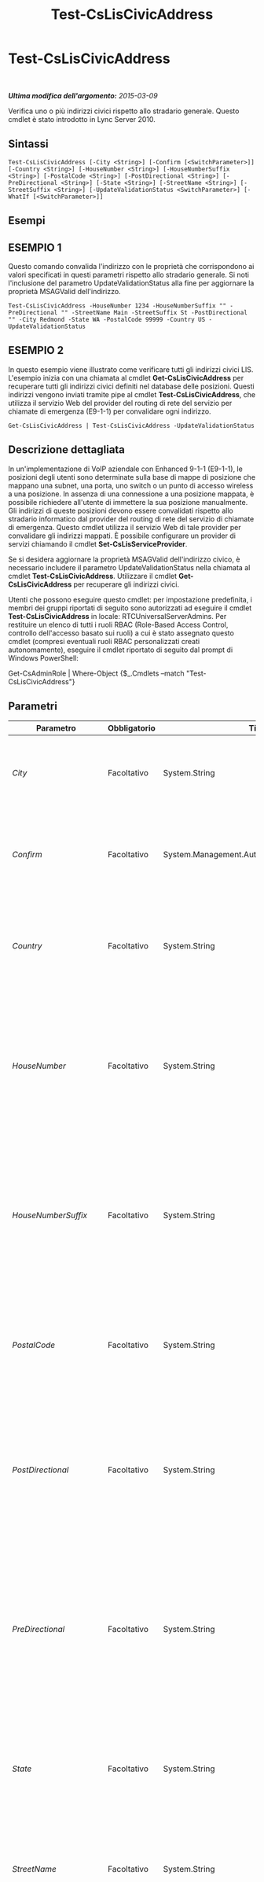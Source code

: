 ﻿---
title: Test-CsLisCivicAddress
TOCTitle: Test-CsLisCivicAddress
ms:assetid: 4079e767-3339-40c9-b7cd-08ec6c9d2c25
ms:mtpsurl: https://technet.microsoft.com/it-it/library/Gg425914(v=OCS.15)
ms:contentKeyID: 49300318
ms.date: 08/24/2015
mtps_version: v=OCS.15
ms.translationtype: HT
---

# Test-CsLisCivicAddress

 

_**Ultima modifica dell'argomento:** 2015-03-09_

Verifica uno o più indirizzi civici rispetto allo stradario generale. Questo cmdlet è stato introdotto in Lync Server 2010.

## Sintassi

    Test-CsLisCivicAddress [-City <String>] [-Confirm [<SwitchParameter>]] [-Country <String>] [-HouseNumber <String>] [-HouseNumberSuffix <String>] [-PostalCode <String>] [-PostDirectional <String>] [-PreDirectional <String>] [-State <String>] [-StreetName <String>] [-StreetSuffix <String>] [-UpdateValidationStatus <SwitchParameter>] [-WhatIf [<SwitchParameter>]]

## Esempi

## ESEMPIO 1

Questo comando convalida l'indirizzo con le proprietà che corrispondono ai valori specificati in questi parametri rispetto allo stradario generale. Si noti l'inclusione del parametro UpdateValidationStatus alla fine per aggiornare la proprietà MSAGValid dell'indirizzo.

    Test-CsLisCivicAddress -HouseNumber 1234 -HouseNumberSuffix "" -PreDirectional "" -StreetName Main -StreetSuffix St -PostDirectional "" -City Redmond -State WA -PostalCode 99999 -Country US -UpdateValidationStatus

## ESEMPIO 2

In questo esempio viene illustrato come verificare tutti gli indirizzi civici LIS. L'esempio inizia con una chiamata al cmdlet **Get-CsLisCivicAddress** per recuperare tutti gli indirizzi civici definiti nel database delle posizioni. Questi indirizzi vengono inviati tramite pipe al cmdlet **Test-CsLisCivicAddress**, che utilizza il servizio Web del provider del routing di rete del servizio per chiamate di emergenza (E9-1-1) per convalidare ogni indirizzo.

    Get-CsLisCivicAddress | Test-CsLisCivicAddress -UpdateValidationStatus

## Descrizione dettagliata

In un'implementazione di VoIP aziendale con Enhanced 9-1-1 (E9-1-1), le posizioni degli utenti sono determinate sulla base di mappe di posizione che mappano una subnet, una porta, uno switch o un punto di accesso wireless a una posizione. In assenza di una connessione a una posizione mappata, è possibile richiedere all'utente di immettere la sua posizione manualmente. Gli indirizzi di queste posizioni devono essere convalidati rispetto allo stradario informatico dal provider del routing di rete del servizio di chiamate di emergenza. Questo cmdlet utilizza il servizio Web di tale provider per convalidare gli indirizzi mappati. È possibile configurare un provider di servizi chiamando il cmdlet **Set-CsLisServiceProvider**.

Se si desidera aggiornare la proprietà MSAGValid dell'indirizzo civico, è necessario includere il parametro UpdateValidationStatus nella chiamata al cmdlet **Test-CsLisCivicAddress**. Utilizzare il cmdlet **Get-CsLisCivicAddress** per recuperare gli indirizzi civici.

Utenti che possono eseguire questo cmdlet: per impostazione predefinita, i membri dei gruppi riportati di seguito sono autorizzati ad eseguire il cmdlet **Test-CsLisCivicAddress** in locale: RTCUniversalServerAdmins. Per restituire un elenco di tutti i ruoli RBAC (Role-Based Access Control, controllo dell'accesso basato sui ruoli) a cui è stato assegnato questo cmdlet (compresi eventuali ruoli RBAC personalizzati creati autonomamente), eseguire il cmdlet riportato di seguito dal prompt di Windows PowerShell:

Get-CsAdminRole | Where-Object {$\_.Cmdlets –match "Test-CsLisCivicAddress"}

## Parametri


<table>
<colgroup>
<col style="width: 25%" />
<col style="width: 25%" />
<col style="width: 25%" />
<col style="width: 25%" />
</colgroup>
<thead>
<tr class="header">
<th>Parametro</th>
<th>Obbligatorio</th>
<th>Tipo</th>
<th>Descrizione</th>
</tr>
</thead>
<tbody>
<tr class="odd">
<td><p><em>City</em></p></td>
<td><p>Facoltativo</p></td>
<td><p>System.String</p></td>
<td><p>La città della posizione.</p>
<p>Lunghezza massima: 64 caratteri.</p></td>
</tr>
<tr class="even">
<td><p><em>Confirm</em></p></td>
<td><p>Facoltativo</p></td>
<td><p>System.Management.Automation.SwitchParameter</p></td>
<td><p>Viene visualizzata una richiesta di conferma prima di eseguire il comando.</p></td>
</tr>
<tr class="odd">
<td><p><em>Country</em></p></td>
<td><p>Facoltativo</p></td>
<td><p>System.String</p></td>
<td><p>Il paese/area geografica in cui si trova la posizione.</p>
<p>Lunghezza massima: 2 caratteri</p></td>
</tr>
<tr class="even">
<td><p><em>HouseNumber</em></p></td>
<td><p>Facoltativo</p></td>
<td><p>System.String</p></td>
<td><p>Il numero civico della posizione. Nel caso di una società è il numero nella via in cui ha sede la società.</p>
<p>Lunghezza massima: 10 caratteri</p></td>
</tr>
<tr class="odd">
<td><p><em>HouseNumberSuffix</em></p></td>
<td><p>Facoltativo</p></td>
<td><p>System.String</p></td>
<td><p>Informazioni aggiuntive sul numero civico, come 1/2 o A. Ad esempio: 1234 1/2 Oak Street o 1234 A Elm Street.</p>
<p>Lunghezza massima: 5 caratteri</p></td>
</tr>
<tr class="even">
<td><p><em>PostalCode</em></p></td>
<td><p>Facoltativo</p></td>
<td><p>System.String</p></td>
<td><p>Il codice postale associato a questa posizione.</p>
<p>Lunghezza massima: 10 caratteri</p></td>
</tr>
<tr class="odd">
<td><p><em>PostDirectional</em></p></td>
<td><p>Facoltativo</p></td>
<td><p>System.String</p></td>
<td><p>La designazione direzionale di una via. Esempio: NE o NW per Main Street NE o 7th Avenue NW.</p>
<p>Lunghezza massima: 2 caratteri</p></td>
</tr>
<tr class="even">
<td><p><em>PreDirectional</em></p></td>
<td><p>Facoltativo</p></td>
<td><p>System.String</p></td>
<td><p>La designazione direzionale per un nome di una via che precede il nome della via. Esempio: NE o NW per NE Main Street o NW 7th Avenue.</p>
<p>Lunghezza massima: 2 caratteri</p></td>
</tr>
<tr class="odd">
<td><p><em>State</em></p></td>
<td><p>Facoltativo</p></td>
<td><p>System.String</p></td>
<td><p>Lo stato o la provincia associato a questa posizione.</p>
<p>Lunghezza massima: 2 caratteri</p></td>
</tr>
<tr class="even">
<td><p><em>StreetName</em></p></td>
<td><p>Facoltativo</p></td>
<td><p>System.String</p></td>
<td><p>Il nome della via per questa posizione.</p>
<p>Lunghezza massima: 60 caratteri</p></td>
</tr>
<tr class="odd">
<td><p><em>StreetSuffix</em></p></td>
<td><p>Facoltativo</p></td>
<td><p>System.String</p></td>
<td><p>Il tipo di via indicato nel nome, ad esempio Street, Avenue o Court.</p>
<p>Lunghezza massima: 10 caratteri</p></td>
</tr>
<tr class="even">
<td><p><em>UpdateValidationStatus</em></p></td>
<td><p>Facoltativo</p></td>
<td><p>System.Management.Automation.SwitchParameter</p></td>
<td><p>Se si include questo parametro la proprietà MSAGValid dell'indirizzo civico viene modificata in base al risultato della convalida dell'indirizzo con questo cmdlet. Se l'indirizzo è valido, MSAGValid viene impostato su True. Se si omette questo parametro, il valore di MSAGValid resta invariato.</p></td>
</tr>
<tr class="odd">
<td><p><em>WhatIf</em></p></td>
<td><p>Facoltativo</p></td>
<td><p>System.Management.Automation.SwitchParameter</p></td>
<td><p>Descrive ciò che accadrebbe se si eseguisse il comando senza eseguirlo realmente.</p></td>
</tr>
</tbody>
</table>


## Tipi di input

Consente di accettare l'input da pipeline contenente un oggetto indirizzo civico LIS (Location Information Server).

## Tipi restituiti

Questo cmdlet non restituisce un valore.

## Vedere anche

#### Ulteriori risorse

[Get-CsLisCivicAddress](get-csliscivicaddress.md)

